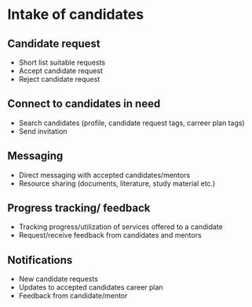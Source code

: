 # Intake of candidates

## Candidate request
- Short list suitable requests
- Accept candidate request
- Reject candidate request
## Connect to candidates in need
- Search candidates (profile, candidate request tags, carreer plan tags)
- Send invitation
## Messaging
- Direct messaging with accepted candidates/mentors
- Resource sharing (documents, literature, study material etc.)
## Progress tracking/ feedback
- Tracking progress/utilization of services offered to a candidate
- Request/receive feedback from candidates and mentors
## Notifications
- New candidate requests
- Updates to accepted candidates career plan
- Feedback from candidate/mentor
